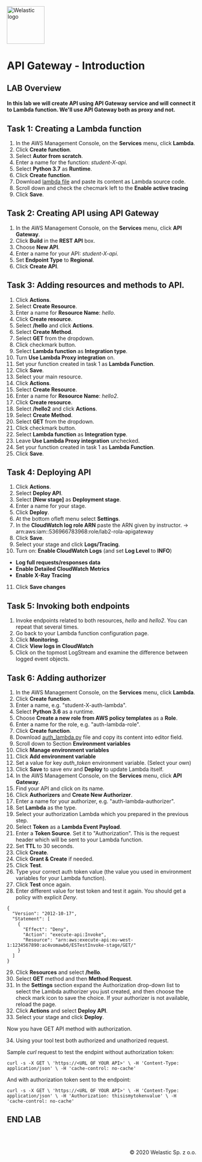 <img src="https://welastic.pl/wp-content/uploads/2020/05/cropped-welastic_logo-300x259.png" alt="Welastic logo" width="100" align="left">
<br><br>
<br><br>
<br><br>

# API Gateway - Introduction

## LAB Overview

#### In this lab we will create API using API Gateway service and will connect it to Lambda function. We'll use API Gateway both as proxy and not.

## Task 1: Creating a Lambda function

1. In the AWS Management Console, on the **Services** menu, click **Lambda**.
2. Click **Create function**.
3. Select **Autor from scratch**.
4. Enter a name for the function: *student-X-api*.
5. Select **Python 3.7** as **Runtime**.
6. Click **Create function**.
7. Download [lambda file](lambda.py) and paste its content as Lambda source code.
8. Scroll down and check the checmark left to the **Enable active tracing**
9. Click **Save**.

## Task 2: Creating API using API Gateway

1.  In the AWS Management Console, on the **Services** menu, click **API Gateway**.
2.  Click **Build** in the **REST API** box. 
4.  Choose **New API**.
5.  Enter a name for your API: *student-X-api*.
6.  Set **Endpoint Type** to **Regional**.
7.  Click **Create API**.

## Task 3: Adding resources and methods to API.

1.  Click **Actions**.
2.  Select **Create Resource**.
3.  Enter a name for **Resource Name**: *hello*.
4.  Click **Create resource**.
5.  Select **/hello** and click **Actions**.
6.  Select **Create Method**.
7.  Select **GET** from the dropdown.
8.  Click checkmark button.
9.  Select **Lambda function** as **Integration type**.
10. Turn **Use Lambda Proxy integration** on.
11. Set your function created in task 1 as **Lambda Function**.
12. Click **Save**.
13. Select your main resource.
14. Click **Actions**.
15. Select **Create Resource**.
16. Enter a name for **Resource Name**: *hello2*.
17. Click **Create resource**.
18. Select **/hello2** and click **Actions**.
19. Select **Create Method**.
20. Select **GET** from the dropdown.
21. Click checkmark button.
22. Select **Lambda function** as **Integration type**.
23. Leave **Use Lambda Proxy integration** unchecked.
24. Set your function created in task 1 as **Lambda Function**.
25. Click **Save**.

## Task 4: Deploying API

1.  Click **Actions**.
2.  Select **Deploy API**.
3.  Select **[New stage]** as **Deployment stage**.
4.  Enter a name for your stage.
5.  Click **Deploy**.
6.  At the bottom ofleft menu select **Settings**.
7.  In the **CloudWatch log role ARN** paste the ARN given by instructor. -> arn:aws:iam::536966783968:role/lab2-rola-apigateway
8.  Click **Save**.
9.  Select your stage and click **Logs/Tracing**.
10. Turn on:
  **Enable CloudWatch Logs** (and set **Log Level** to **INFO**)
* **Log full requests/responses data**
* **Enable Detailed CloudWatch Metrics**
* **Enable X-Ray Tracing**
11. Click **Save changes**

## Task 5: Invoking both endpoints

1.  Invoke endpoints related to both resources, *hello* and *hello2*. You can repeat that several times.
2.  Go back to your Lambda function configuration page.
3.  Click **Monitoring**.
4.  Click **View logs in CloudWatch**
5.  Click on the topmost LogStream and examine the difference between logged event objects.

## Task 6: Adding authorizer

1.  In the AWS Management Console, on the **Services** menu, click **Lambda**.
2.  Click **Create function**.
3.  Enter a name, e.g. "student-X-auth-lambda".
4.  Select **Python 3.6** as a runtime.
5.  Choose **Create a new role from AWS policy templates** as a **Role**.
6.  Enter a name for the role, e.g. "auth-lambda-role".
7.  Click **Create function**.
8.  Download [auth_lambda.py](auth_lambda.py) file and copy its content into editor field.
9. Scroll down to Section **Environment variables**
10. Click **Manage environment variables**
11. Click **Add environment variable**
12. Set a value for key *auth_token* environment variable. (Select your own)
13. Click **Save** to save env and **Deploy** to update Lambda itself.
14. In the AWS Management Console, on the **Services** menu, click **API Gateway**.
15. Find your API and click on its name.
16. Click **Authorizers** and **Create New Authorizer**.
17. Enter a name for your authorizer, e.g. "auth-lambda-authorizer".
18. Set **Lambda** as the type.
19. Select your authorization Lambda which you prepared in the previous step.
20. Select **Token** as a **Lambda Event Payload**.
21. Enter a **Token Source**. Set it to "Authorization". This is the request header which will be sent to your Lambda function.
22. Set **TTL** to 30 seconds.
23. Click **Create**.
24. Click **Grant & Create** if needed.
25. Click **Test**.
26. Type your correct auth token value (the value you used in environment variables for your Lambda function).
27. Click **Test** once again.
28. Enter different value for test token and test it again. You should get a policy with explicit *Deny*.

```
{
  "Version": "2012-10-17",
  "Statement": [
    {
      "Effect": "Deny",
      "Action": "execute-api:Invoke",
      "Resource": "arn:aws:execute-api:eu-west-1:1234567890:ac4vomawb6/ESTestInvoke-stage/GET/"
    }
  ]
}
```
29. Click **Resources** and select **/hello**.
30. Select **GET** method and then **Method Request**.
31. In the **Settings** section expand the Authorization drop-down list to select the Lambda authorizer you just created, and then choose the check mark icon to save the choice. If your authorizer is not available, reload the page.
32. Click **Actions** and select **Deploy API**.
33. Select your stage and click **Deploy**.

Now you have GET API method with authorization.

34. Using your tool test both authorized and unathorized request.

Sample *curl* request to test the endpint without authorization token:

``
curl -s -X GET \
  'https://<URL OF YOUR API>' \
  -H 'Content-Type: application/json' \
  -H 'cache-control: no-cache'
``

And with authorization token sent to the endpoint:

``
curl -s -X GET \
  'https://<URL OF YOUR API>' \
  -H 'Content-Type: application/json' \
  -H 'Authorization: thisismytokenvalue' \
  -H 'cache-control: no-cache'
``

## END LAB

<br><br>

<p align="right">&copy; 2020 Welastic Sp. z o.o.<p>
